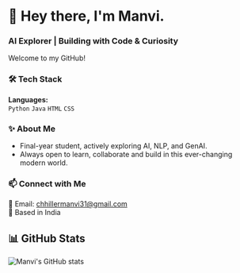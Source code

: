 # 👋 Hey there, I'm Manvi.

### AI Explorer | Building with Code & Curiosity

Welcome to my GitHub!

### 🛠️ Tech Stack
**Languages:**  
`Python` `Java` `HTML` `CSS` 

### ✨ About Me
- Final-year student, actively exploring AI, NLP, and GenAI.
- Always open to learn, collaborate and build in this ever-changing modern world. 

### 📫 Connect with Me
📧 Email: chhillermanvi31@gmail.com  
📍 Based in India

## 📊 GitHub Stats

![Manvi's GitHub stats](https://github-readme-stats.vercel.app/api?username=Mnv_31&show_icons=true&theme=dark&count_private=true)
